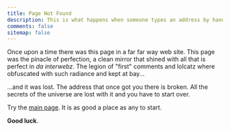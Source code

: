 ```yaml
---
title: Page Not Found
description: This is what happens when someone types an address by hand.
comments: false
sitemap: false
---
```


Once upon a time there was this page in a far far way
web site. This page was the pinacle of perfection, a clean
mirror that shined with all that is perfect in <em>da
interwebz</em>. The legion of "first" comments and lolcatz
where obfuscated with such radiance and kept at bay...

...and it was lost. The address that once got you there
is broken. All the secrets of the universe are lost with it
and you have to start over.

Try the [main page](/). It is as good a place as any to start.

**Good luck**.